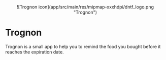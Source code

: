<center>![Trognon icon](app/src/main/res/mipmap-xxxhdpi/dntf_logo.png "Trognon")</center>

# Trognon
Trognon is a small app to help you to remind the food you bought before it reaches the expiration date.
